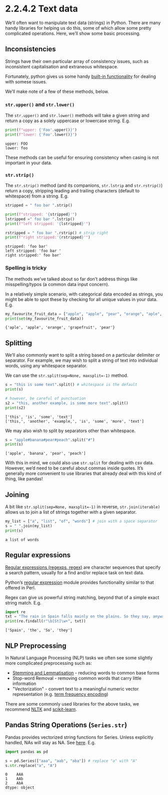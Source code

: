 # 2.2.4.2 Text data

We’ll often want to manipulate text data (strings) in Python. There are
many handy libraries for helping us do this, some of which allow some
pretty complicated operations. Here, we’ll show some basic processing.

## Inconsistencies

Strings have their own particular array of consistency issues, such as
inconsistent capitalisation and extraneous whitespace.

Fortunately, python gives us some handy [built-in
functionality](https://docs.python.org/3/library/stdtypes.html#string-methods)
for dealing with somese issues.

We’ll make note of a few of these methods, below.

### `str.upper()` and `str.lower()`

The `str.upper()` and `str.lower()` methods will take a given string and
return a copy as a solely uppercase or lowercase string. E.g.



```python
print(f"upper: {'Foo'.upper()}")
print(f"lower: {'Foo'.lower()}")
```

    upper: FOO
    lower: foo



These methods can be useful for ensuring consistency when casing is not
important in your data.

### `str.strip()`

The `str.strip()` method (and its companions, `str.lstrip` and
`str.rstrip()`) return a copy, stripping leading and trailing characters
(default to whitespace) from a string. E.g.



```python
stripped = " foo bar ".strip()

print(f"stripped: '{stripped}'") 
lstripped =" foo bar ".lstrip()
print(f"left stripped: '{lstripped}'")

rstripped = " foo bar ".rstrip() # strip right
print(f"right stripped:'{rstripped}'")
```

    stripped: 'foo bar'
    left stripped: 'foo bar '
    right stripped:' foo bar'



### Spelling is tricky

The methods we've talked about so far don't address things like misspelling/typos (a common data input concern).

In a relatively simple scenario, with categorical data encoded as strings, you might be able to spot these by checking for all unique values in your data. E.g.



```python
my_favourite_fruit_data = ["apple", "apple", "pear", "orange", "aple", "orange", "grapefruit"]
print(set(my_favourite_fruit_data))
```

    {'aple', 'apple', 'orange', 'grapefruit', 'pear'}



## Splitting

We’ll also commonly want to split a string based on a particular
delimiter or separator. For example, we may wish to split a string of
text into individual words, using any whitespace separator.

We can use the `str.split(sep=None, maxsplit=-1)` method.



```python
s = "this is some text".split() # whitespace is the default 
print(s)

# however, be careful of punctuation
s2 = "this, another example, is some more text".split()
print(s2)
```

    ['this', 'is', 'some', 'text']
    ['this,', 'another', 'example,', 'is', 'some', 'more', 'text']



We may also wish to split by separators other than whitespace.



```python
s = "apple#banana#pear#peach".split("#")
print(s)
```

    ['apple', 'banana', 'pear', 'peach']



With this in mind, we could also use `str.split` for dealing with csv
data. However, we’d need to be careful about commas inside quotes. It’s
generally more convenient to use libraries that already deal with this
kind of thing, like pandas!

## Joining

A bit like `str.split(sep=None, maxsplit=-1)` in reverse,
`str.join(iterable)` allows us to join a list of strings together with a
given separator.



```python
my_list = ["a", "list", "of", "words"] # join with a space separator 
s = " ".join(my_list) 
print(s)
```

    a list of words



## Regular expressions

[Regular expressions (regexps,
regex)](https://en.wikipedia.org/wiki/Regular_expression) are character
sequences that specify a search pattern, usually for a find and/or
replace task on text data.

Python’s [regular expression](https://docs.python.org/3/library/re.html)
module provides functionality similar to that offered in Perl.

Regex can give us powerful string matching, beyond that of a simple
exact string match. E.g.



```python
import re 
txt = "The rain in Spain falls mainly on the plains. So they say, anyway." # find all words starting with upper case S or lower case t 
print(re.findall(r"\b[St]\w+", txt))
```

    ['Spain', 'the', 'So', 'they']



## NLP Preprocessing

In Natural Language Processing (NLP) tasks we often see some slightly
more complicated preprocessing such as:

-   [Stemming and
    Lemmatisation](https://nlp.stanford.edu/IR-book/html/htmledition/stemming-and-lemmatization-1.html) -
    reducing words to common base forms
-   Stop-word Removal - removing common words that carry little
    information
-   "Vectorization" - convert text to a meaningful numeric vector
    representation (e.g. [term frequency
    encoding](https://scikit-learn.org/stable/modules/generated/sklearn.feature_extraction.text.CountVectorizer.html#sklearn.feature_extraction.text.CountVectorizer))

There are some commonly used libraries for the above tasks, we recommend
[NLTK](https://www.nltk.org/) and
[scikit-learn](https://scikit-learn.org/stable/).

## Pandas String Operations (`Series.str`)

Pandas provides vectorized string functions for Series. Unless
explicitly handled, NAs will stay as NA. See
[here](https://pandas.pydata.org/docs/reference/api/pandas.Series.str.html).
E.g.


```python
import pandas as pd

s = pd.Series(["aaa", "aab", "aba"]) # replace "a" with "A"
s.str.replace("a", "A")
```




    0    AAA
    1    AAb
    2    AbA
    dtype: object


